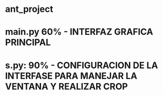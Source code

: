 # ant_project
# main.py 60% - INTERFAZ GRAFICA PRINCIPAL
# s.py: 90% - CONFIGURACION DE LA INTERFASE PARA MANEJAR LA VENTANA Y REALIZAR CROP
